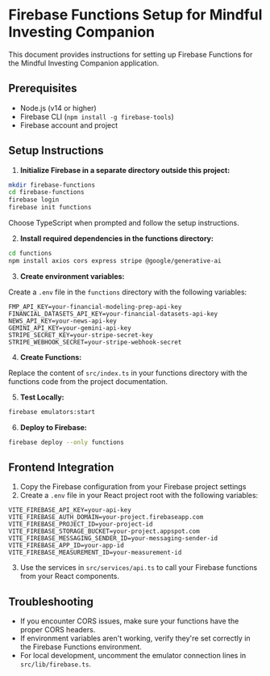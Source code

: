 
# Firebase Functions Setup for Mindful Investing Companion

This document provides instructions for setting up Firebase Functions for the Mindful Investing Companion application.

## Prerequisites

- Node.js (v14 or higher)
- Firebase CLI (`npm install -g firebase-tools`)
- Firebase account and project

## Setup Instructions

1. **Initialize Firebase in a separate directory outside this project:**

```bash
mkdir firebase-functions
cd firebase-functions
firebase login
firebase init functions
```

Choose TypeScript when prompted and follow the setup instructions.

2. **Install required dependencies in the functions directory:**

```bash
cd functions
npm install axios cors express stripe @google/generative-ai
```

3. **Create environment variables:**

Create a `.env` file in the `functions` directory with the following variables:

```
FMP_API_KEY=your-financial-modeling-prep-api-key
FINANCIAL_DATASETS_API_KEY=your-financial-datasets-api-key
NEWS_API_KEY=your-news-api-key
GEMINI_API_KEY=your-gemini-api-key
STRIPE_SECRET_KEY=your-stripe-secret-key
STRIPE_WEBHOOK_SECRET=your-stripe-webhook-secret
```

4. **Create Functions:**

Replace the content of `src/index.ts` in your functions directory with the functions code from the project documentation.

5. **Test Locally:**

```bash
firebase emulators:start
```

6. **Deploy to Firebase:**

```bash
firebase deploy --only functions
```

## Frontend Integration

1. Copy the Firebase configuration from your Firebase project settings
2. Create a `.env` file in your React project root with the following variables:

```
VITE_FIREBASE_API_KEY=your-api-key
VITE_FIREBASE_AUTH_DOMAIN=your-project.firebaseapp.com
VITE_FIREBASE_PROJECT_ID=your-project-id
VITE_FIREBASE_STORAGE_BUCKET=your-project.appspot.com
VITE_FIREBASE_MESSAGING_SENDER_ID=your-messaging-sender-id
VITE_FIREBASE_APP_ID=your-app-id
VITE_FIREBASE_MEASUREMENT_ID=your-measurement-id
```

3. Use the services in `src/services/api.ts` to call your Firebase functions from your React components.

## Troubleshooting

- If you encounter CORS issues, make sure your functions have the proper CORS headers.
- If environment variables aren't working, verify they're set correctly in the Firebase Functions environment.
- For local development, uncomment the emulator connection lines in `src/lib/firebase.ts`.
